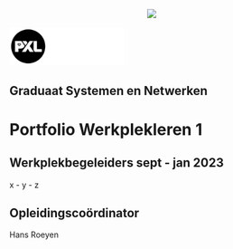 <p align="center"><img src="./images/pxl_beeld_1.jpg" width="60%"></p>

<img src="./images/logo_pxl_digital_witrand.png" width="40%">

## Graduaat Systemen en Netwerken

# Portfolio Werkplekleren 1

## Werkplekbegeleiders sept - jan 2023
x - y - z

## Opleidingscoördinator
Hans Roeyen
